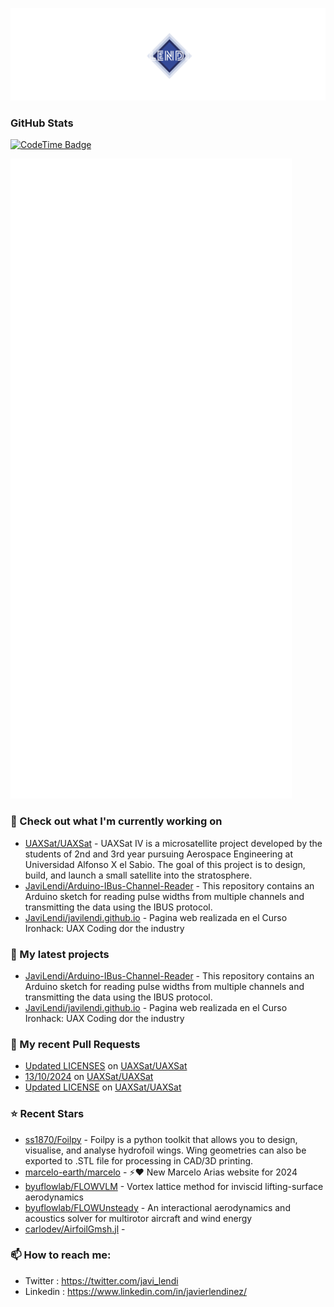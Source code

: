 <p align="center"><img src="https://github.com/JaviLendi/JaviLendi/blob/8b092c87149dd909d30b5835611e526b4a3b976d/logo.png" /></p>

### GitHub Stats

[![CodeTime Badge](https://img.shields.io/endpoint?style=for-the-badge&color=222&url=https%3A%2F%2Fapi.codetime.dev%2Fshield%3Fid%3D25485%26project%3D%26in=0)](https://codetime.dev)

<p align="left"><img src="https://raw.githubusercontent.com/JaviLendi/JaviLendi/main/github-metrics.svg" /></p>

### 👷 Check out what I'm currently working on

- [UAXSat/UAXSat](https://github.com/UAXSat/UAXSat) - UAXSat IV is a microsatellite project developed by the students of 2nd and 3rd year pursuing Aerospace Engineering at Universidad Alfonso X el Sabio. The goal of this project is to design, build, and launch a small satellite into the stratosphere.
- [JaviLendi/Arduino-IBus-Channel-Reader](https://github.com/JaviLendi/Arduino-IBus-Channel-Reader) - This repository contains an Arduino sketch for reading pulse widths from multiple channels and transmitting the data using the IBUS protocol. 
- [JaviLendi/javilendi.github.io](https://github.com/JaviLendi/javilendi.github.io) - Pagina web realizada en el Curso Ironhack: UAX Coding dor the industry
### 🌱 My latest projects

- [JaviLendi/Arduino-IBus-Channel-Reader](https://github.com/JaviLendi/Arduino-IBus-Channel-Reader) - This repository contains an Arduino sketch for reading pulse widths from multiple channels and transmitting the data using the IBUS protocol. 
- [JaviLendi/javilendi.github.io](https://github.com/JaviLendi/javilendi.github.io) - Pagina web realizada en el Curso Ironhack: UAX Coding dor the industry
### 🔨 My recent Pull Requests

- [Updated LICENSES](https://github.com/UAXSat/UAXSat/pull/41) on [UAXSat/UAXSat](https://github.com/UAXSat/UAXSat)
- [13/10/2024](https://github.com/UAXSat/UAXSat/pull/40) on [UAXSat/UAXSat](https://github.com/UAXSat/UAXSat)
- [Updated LICENSE](https://github.com/UAXSat/UAXSat/pull/39) on [UAXSat/UAXSat](https://github.com/UAXSat/UAXSat)
### ⭐ Recent Stars

- [ss1870/Foilpy](https://github.com/ss1870/Foilpy) - Foilpy is a python toolkit that allows you to design, visualise, and analyse hydrofoil wings. Wing geometries can also be exported to .STL file for processing in CAD/3D printing.
- [marcelo-earth/marcelo](https://github.com/marcelo-earth/marcelo) - ⚡️❤️ New Marcelo Arias website for 2024
- [byuflowlab/FLOWVLM](https://github.com/byuflowlab/FLOWVLM) - Vortex lattice method for inviscid lifting-surface aerodynamics
- [byuflowlab/FLOWUnsteady](https://github.com/byuflowlab/FLOWUnsteady) - An interactional aerodynamics and acoustics solver for multirotor aircraft and wind energy
- [carlodev/AirfoilGmsh.jl](https://github.com/carlodev/AirfoilGmsh.jl) - 
### 📫 How to reach me:
  - Twitter   : <https://twitter.com/javi_lendi>
  - Linkedin   : <https://www.linkedin.com/in/javierlendinez/>
